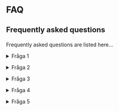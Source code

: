<style> 
h1 { font-size:24px; } 
h2 { font-size:22px; } 
h3 { font-size:20px; } 
h4 { font-size:18px; } 
h5 { font-size:16px; }  
table th { font-size:14px !important; text-align:left !important; }
table td { font-size:14px !important; text-align:left !important; }
</style>

# FAQ

### Frequently asked questions <a name="faq"></h3>

<p spaces-before="0">
  Frequently asked questions are listed here...
</p>

<p spaces-before="0">
  

<details>
  <summary>Fråga 1</summary>
  Svar 1
</details>

</p>

<p spaces-before="0">
  <details>
  <summary>Fråga 2</summary>
  Svar 2
</details>

</p>

<p spaces-before="0">
  <details>
  <summary>Fråga 3</summary>
  Svar 3
</details>

</p>

<p spaces-before="0">
  <details>
  <summary>Fråga 4</summary>
  Svar 4
</details>

</p>

<p spaces-before="0">
  <details>
  <summary>Fråga 5</summary>
  Svar 5
</details>
</p>
